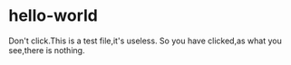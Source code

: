# hello-world
Don't click.This is a test file,it's useless.
So you have clicked,as what you see,there is nothing.

